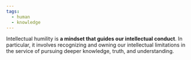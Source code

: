 ```yaml
---
tags:
  - human
  - knowledge
---
```

Intellectual humility is **a mindset that guides our intellectual conduct**. In particular, it involves recognizing and owning our intellectual limitations in the service of pursuing deeper knowledge, truth, and understanding.